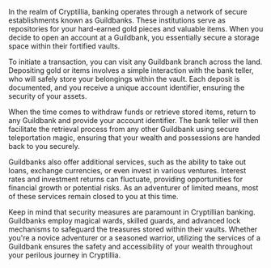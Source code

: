In the realm of Cryptillia, banking operates through a network of secure establishments known as Guildbanks. These institutions serve as repositories for your hard-earned gold pieces and valuable items. When you decide to open an account at a Guildbank, you essentially secure a storage space within their fortified vaults.

To initiate a transaction, you can visit any Guildbank branch across the land. Depositing gold or items involves a simple interaction with the bank teller, who will safely store your belongings within the vault. Each deposit is documented, and you receive a unique account identifier, ensuring the security of your assets.

When the time comes to withdraw funds or retrieve stored items, return to any Guildbank and provide your account identifier. The bank teller will then facilitate the retrieval process from any other Guildbank using secure teleportation magic, ensuring that your wealth and possessions are handed back to you securely.

Guildbanks also offer additional services, such as the ability to take out loans, exchange currencies, or even invest in various ventures. Interest rates and investment returns can fluctuate, providing opportunities for financial growth or potential risks. As an adventurer of limited means, most of these services remain closed to you at this time.

Keep in mind that security measures are paramount in Cryptillian banking. Guildbanks employ magical wards, skilled guards, and advanced lock mechanisms to safeguard the treasures stored within their vaults. Whether you're a novice adventurer or a seasoned warrior, utilizing the services of a Guildbank ensures the safety and accessibility of your wealth throughout your perilous journey in Cryptillia.